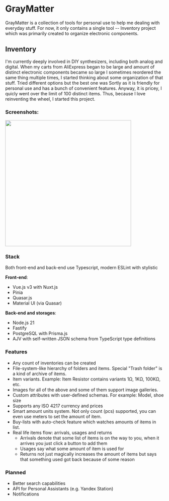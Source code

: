 # GrayMatter

GrayMatter is a collection of tools for personal use to help me dealing with everyday stuff.
For now, it only contains a single tool -- Inventory project which was primarily created to organize electronic components.

## Inventory

I'm currently deeply involved in DIY synthesizers, including both analog and digital.
When my carts from AliExpress began to be large and amount of distinct electronic components became so large I sometimes reordered the same thing multiple times, I started thinking about some organization of that stuff.
Tried different options but the best one was Sortly as it is friendly for personal use and has a bunch of convenient features. Anyway, it is pricey, I quicly went over the limit of 100 distinct items.
Thus, because I love reinventing the wheel, I started this project.

### Screenshots:
<img src="https://github.com/hazer-hazer/graymatter/assets/29581311/bdeaca77-7b86-4717-b4d6-e5a40f75366c" height="400px">

### Stack

Both front-end and back-end use Typescript, modern ESLint with stylistic

**Front-end**:
- Vue.js v3 with Nuxt.js
- Pinia
- Quasar.js
- Material UI (via Quasar)

**Back-end and storages**:
- Node.js 21
- Fastify
- PostgreSQL with Prisma.js
- AJV with self-written JSON schema from TypeScript type definitions

### Features

- Any count of inventories can be created
- File-system-like hierarchy of folders and items. Special "Trash folder" is a kind of archive of items. 
- Item variants. Example: Item Resistor contains variants 1Ω, 1KΩ, 100KΩ, etc.
- Images for all of the above and some of them support image galleries.
- Custom attributes with user-defined schemas. For example: Model, shoe size
- Supports any ISO 4217 currency and prices
- Smart amount units system. Not only count (pcs) supported, you can even use meters to set the amount of item.
- Buy-lists with auto-check feature which watches amounts of items in list.
- Real life items flow: arrivals, usages and returns
  - Arrivals denote that some list of items is on the way to you, when it arrives you just click a button to add them
  - Usages say what some amount of item is used for
  - Returns not just magically increases the amount of items but says that something used got back because of some reason

### Planned

- Better search capabilities
- API for Personal Assistants (e.g. Yandex Station)
- Notifications 
